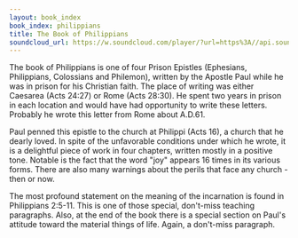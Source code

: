 ```yaml
---
layout: book_index
book_index: philippians
title: The Book of Philippians
soundcloud_url: https://w.soundcloud.com/player/?url=https%3A//api.soundcloud.com/playlists/185704620%3Fsecret_token%3Ds-kv0Kq
---
```


The book of Philippians is one of four Prison Epistles (Ephesians, Philippians, Colossians and Philemon), written by the Apostle Paul while he was in prison for his Christian faith. The place of writing was either Caesarea (Acts 24:27) or Rome (Acts 28:30). He spent two years in prison in each location and would have had opportunity to write these letters. Probably he wrote this letter from Rome about A.D.61.

Paul penned this epistle to the church at Philippi (Acts 16), a church that he dearly loved. In spite of the unfavorable conditions under which he wrote, it is a delightful piece of work in four chapters, written mostly in a positive tone. Notable is the fact that the word "joy" appears 16 times in its various forms. There are also many warnings about the perils that face any church - then or now.

The most profound statement on the meaning of the incarnation is found in Philippians 2:5-11. This is one of those special, don't-miss teaching paragraphs. Also, at the end of the book there is a special section on Paul's attitude toward the material things of life. Again, a don't-miss paragraph.
